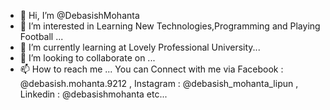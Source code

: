 - 👋 Hi, I’m @DebasishMohanta
- 👀 I’m interested in Learning New Technologies,Programming and Playing Football ...
- 🌱 I’m currently learning  at Lovely Professional University...
- 💞️ I’m looking to collaborate on ...
- 📫 How to reach me ...
  You can Connect with me via Facebook : @debasish.mohanta.9212 , Instagram : @debasish_mohanta_lipun , Linkedin : @debasishmohanta etc...  
<!---
DebasishMohanta/DebasishMohanta is a ✨ special ✨ repository because its `README.md` (this file) appears on your GitHub profile.
You can click the Preview link to take a look at your changes.
--->
